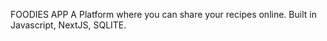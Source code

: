 FOODIES APP 
A Platform where you can share your recipes online.
Built in Javascript, NextJS, SQLITE.
